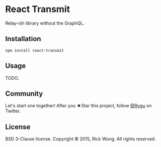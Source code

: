 # React Transmit

Relay-ish library without the GraphQL.

## Installation

	npm install react-transmit

## Usage

TODO.

## Community

Let's start one together! After you ★Star this project, follow [@Rygu](https://twitter.com/rygu)
on Twitter.

## License

BSD 3-Clause license. Copyright © 2015, Rick Wong. All rights reserved.
